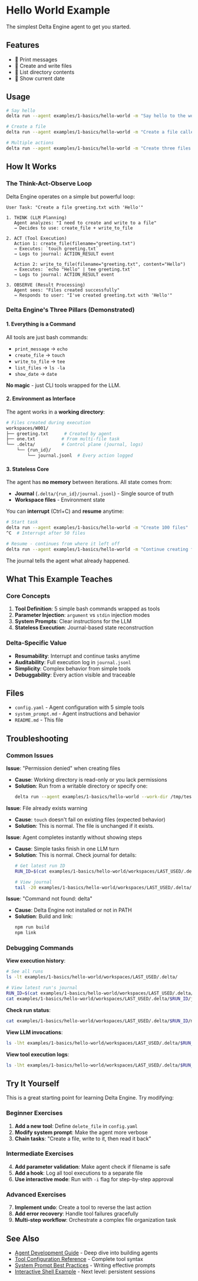 # Hello World Example

The simplest Delta Engine agent to get you started.

## Features
- 👋 Print messages
- 📄 Create and write files
- 📁 List directory contents
- 📅 Show current date

## Usage

```bash
# Say hello
delta run --agent examples/1-basics/hello-world -m "Say hello to the world"

# Create a file
delta run --agent examples/1-basics/hello-world -m "Create a file called test.txt with 'Hello Delta Engine' inside"

# Multiple actions
delta run --agent examples/1-basics/hello-world -m "Create three files: one.txt, two.txt, three.txt, then list all files"
```

## How It Works

### The Think-Act-Observe Loop

Delta Engine operates on a simple but powerful loop:

```
User Task: "Create a file greeting.txt with 'Hello'"

1. THINK (LLM Planning)
   Agent analyzes: "I need to create and write to a file"
   → Decides to use: create_file + write_to_file

2. ACT (Tool Execution)
   Action 1: create_file(filename="greeting.txt")
   → Executes: `touch greeting.txt`
   → Logs to journal: ACTION_RESULT event

   Action 2: write_to_file(filename="greeting.txt", content="Hello")
   → Executes: `echo "Hello" | tee greeting.txt`
   → Logs to journal: ACTION_RESULT event

3. OBSERVE (Result Processing)
   Agent sees: "Files created successfully"
   → Responds to user: "I've created greeting.txt with 'Hello'"
```

### Delta Engine's Three Pillars (Demonstrated)

#### 1. Everything is a Command
All tools are just bash commands:
- `print_message` → `echo`
- `create_file` → `touch`
- `write_to_file` → `tee`
- `list_files` → `ls -la`
- `show_date` → `date`

**No magic** - just CLI tools wrapped for the LLM.

#### 2. Environment as Interface
The agent works in a **working directory**:
```bash
# Files created during execution
workspaces/W001/
├── greeting.txt      # Created by agent
├── one.txt          # From multi-file task
└── .delta/          # Control plane (journal, logs)
    └── {run_id}/
        └── journal.jsonl  # Every action logged
```

#### 3. Stateless Core
The agent has **no memory** between iterations. All state comes from:
- **Journal** (`.delta/{run_id}/journal.jsonl`) - Single source of truth
- **Workspace files** - Environment state

You can **interrupt** (Ctrl+C) and **resume** anytime:
```bash
# Start task
delta run --agent examples/1-basics/hello-world -m "Create 100 files"
^C  # Interrupt after 50 files

# Resume - continues from where it left off
delta run --agent examples/1-basics/hello-world -m "Continue creating files"
```

The journal tells the agent what already happened.

## What This Example Teaches

### Core Concepts
1. **Tool Definition**: 5 simple bash commands wrapped as tools
2. **Parameter Injection**: `argument` vs `stdin` injection modes
3. **System Prompts**: Clear instructions for the LLM
4. **Stateless Execution**: Journal-based state reconstruction

### Delta-Specific Value
- **Resumability**: Interrupt and continue tasks anytime
- **Auditability**: Full execution log in `journal.jsonl`
- **Simplicity**: Complex behavior from simple tools
- **Debuggability**: Every action visible and traceable

## Files

- `config.yaml` - Agent configuration with 5 simple tools
- `system_prompt.md` - Agent instructions and behavior
- `README.md` - This file

## Troubleshooting

### Common Issues

**Issue**: "Permission denied" when creating files
- **Cause**: Working directory is read-only or you lack permissions
- **Solution**: Run from a writable directory or specify one:
  ```bash
  delta run --agent examples/1-basics/hello-world --work-dir /tmp/test -m "..."
  ```

**Issue**: File already exists warning
- **Cause**: `touch` doesn't fail on existing files (expected behavior)
- **Solution**: This is normal. The file is unchanged if it exists.

**Issue**: Agent completes instantly without showing steps
- **Cause**: Simple tasks finish in one LLM turn
- **Solution**: This is normal. Check journal for details:
  ```bash
  # Get latest run ID
  RUN_ID=$(cat examples/1-basics/hello-world/workspaces/LAST_USED/.delta/LATEST)

  # View journal
  tail -20 examples/1-basics/hello-world/workspaces/LAST_USED/.delta/$RUN_ID/journal.jsonl
  ```

**Issue**: "Command not found: delta"
- **Cause**: Delta Engine not installed or not in PATH
- **Solution**: Build and link:
  ```bash
  npm run build
  npm link
  ```

### Debugging Commands

**View execution history**:
```bash
# See all runs
ls -lt examples/1-basics/hello-world/workspaces/LAST_USED/.delta/

# View latest run's journal
RUN_ID=$(cat examples/1-basics/hello-world/workspaces/LAST_USED/.delta/LATEST)
cat examples/1-basics/hello-world/workspaces/LAST_USED/.delta/$RUN_ID/journal.jsonl | jq .
```

**Check run status**:
```bash
cat examples/1-basics/hello-world/workspaces/LAST_USED/.delta/$RUN_ID/metadata.json
```

**View LLM invocations**:
```bash
ls -lht examples/1-basics/hello-world/workspaces/LAST_USED/.delta/$RUN_ID/io/invocations/
```

**View tool execution logs**:
```bash
ls -lht examples/1-basics/hello-world/workspaces/LAST_USED/.delta/$RUN_ID/io/tool_executions/
```

## Try It Yourself

This is a great starting point for learning Delta Engine. Try modifying:

### Beginner Exercises
1. **Add a new tool**: Define `delete_file` in `config.yaml`
2. **Modify system prompt**: Make the agent more verbose
3. **Chain tasks**: "Create a file, write to it, then read it back"

### Intermediate Exercises
4. **Add parameter validation**: Make agent check if filename is safe
5. **Add a hook**: Log all tool executions to a separate file
6. **Use interactive mode**: Run with `-i` flag for step-by-step approval

### Advanced Exercises
7. **Implement undo**: Create a tool to reverse the last action
8. **Add error recovery**: Handle tool failures gracefully
9. **Multi-step workflow**: Orchestrate a complex file organization task

## See Also

- [Agent Development Guide](../../docs/guides/agent-development.md) - Deep dive into building agents
- [Tool Configuration Reference](../../docs/guides/agent-development.md#tool-configuration) - Complete tool syntax
- [System Prompt Best Practices](../../docs/guides/agent-development.md#system-prompts) - Writing effective prompts
- [Interactive Shell Example](../interactive-shell/) - Next level: persistent sessions